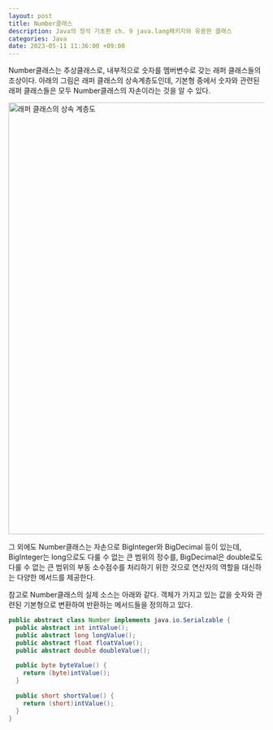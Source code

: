 ```yaml
---
layout: post
title: Number클래스
description: Java의 정석 기초편 ch. 9 java.lang패키지와 유용한 클래스
categories: Java
date: 2023-05-11 11:36:00 +09:00
---
```

Number클래스는 추상클래스로, 내부적으로 숫자를 멤버변수로 갖는 래퍼 클래스들의 조상이다. 아래의 그림은 래퍼 클래스의 상속계층도인데, 기본형 중에서 숫자와 관련된 래퍼 클래스들은 모두 Number클래스의 자손이라는 것을 알 수 있다.

<img src="https://github.com/johnkdk609/johnkdk609.github.io/assets/88493727/f4c6a1e5-63c9-4b90-ada4-e3a8becee0f5" width="850" title="[자바의 정석 - 기초편] ch9-25~27 래퍼클래스, Number클래스" alt="래퍼 클래스의 상속 계층도">

그 외에도 Number클래스는 자손으로 BigInteger와 BigDecimal 등이 있는데, BigInteger는 long으로도 다룰 수 없는 큰 범위의 정수를, BigDecimal은 double로도 다룰 수 없는 큰 범위의 부동 소수점수를 처리하기 위한 것으로 연산자의 역할을 대신하는 다양한 메서드를 제공한다. 

참고로 Number클래스의 실제 소스는 아래와 같다. 객체가 가지고 있는 값을 숫자와 관련된 기본형으로 변환하여 반환하는 메서드들을 정의하고 있다.

```java
public abstract class Number implements java.io.Serialzable {
  public abstract int intValue();
  public abstract long longValue();
  public abstract float floatValue();
  public abstract double doubleValue();
  
  public byte byteValue() {
    return (byte)intValue();
  }
  
  public short shortValue() {
    return (short)intValue();
  }
}
```
